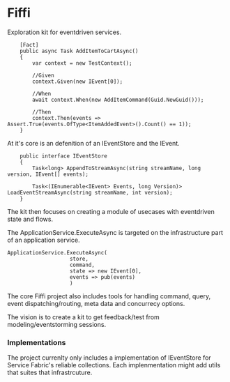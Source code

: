 # Fiffi
Exploration kit for eventdriven services.

		[Fact]
		public async Task AddItemToCartAsync()
		{
			var context = new TestContext();

			//Given
			context.Given(new IEvent[0]);

			//When
			await context.When(new AddItemCommand(Guid.NewGuid()));

			//Then
			context.Then(events => Assert.True(events.OfType<ItemAddedEvent>().Count() == 1));
		}

At it's core is an defenition of an IEventStore and the IEvent.

```
	public interface IEventStore
	{
		Task<long> AppendToStreamAsync(string streamName, long version, IEvent[] events);

		Task<(IEnumerable<IEvent> Events, long Version)> LoadEventStreamAsync(string streamName, int version);
	}
```

The kit then focuses on creating a module of usecases with eventdriven state and flows.

The ApplicationService.ExecuteAsync is targeted on the infrastructure part of an application service.

```
ApplicationService.ExecuteAsync(
					store,
					command,
					state => new IEvent[0],
					events => pub(events)
					)
```

The core Fiffi project also includes tools for handling command, query, event dispatching/routing, meta data and concurrecy options.

The vision is to create a kit to get feedback/test from modeling/eventstorming sessions.

### Implementations

The project currenlty only includes a implementation of IEventStore for Service Fabric's reliable collections. Each implenmentation might add utils that suites that infrastrcuture.